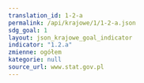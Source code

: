 ```yaml
---
translation_id: 1-2-a
permalink: /api/krajowe/1/1-2-a.json
sdg_goal: 1
layout: json_krajowe_goal_indicator
indicator: "1.2.a"
zmienne: ogółem
kategorie: null
source_url: www.stat.gov.pl
---
```

